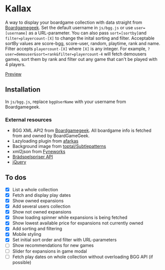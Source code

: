 # Kallax
A way to display your boardgame collection with data straight from [Boardgamegeek](https://boardgamegeek.com).
Set the default username in `js/bgg.js` or use `user=[username]` as a URL-parameter. 
You can also pass `sort=[sortby]`and `filter=playercount-[X]` to change the inital sorting and filter. Acceptable sortBy values are score-bgg, score-user, random, playtime, rank and name. Filter accepts `playercount-[X]` where `[X]` is any integer. For example, `?user=demouser&sort=rank&filter=playercount-4` will fetch demousers games, sort them by rank and filter out any game that can't be played with 4 players.

[Preview](https://kallax.carlstein.dev)

## Installation
In `js/bgg.js`, replace `bggUserName` with your username from Boardgamegeek.

### External resources
* BGG XML API2 from [Boardgamegeek](https://boardgamegeek.com/wiki/page/BGG_XML_API2). All boardgame info is fetched from and owned by BoardGameGeek.
* Lazyloading plugin from [afarkas](https://afarkas.github.io/lazysizes/)
* Background image from [toptal/Subtlepatterns](https://www.toptal.com/designers/subtlepatterns/what-the-hex-dark/)
* xml2json from [Fyneworks](http://www.fyneworks.com)
* [Brädspelspriser API](https://bradspelspriser.se/api/plugin)
* [jQuery](https://jquery.com/)

## To dos
- [x] List a whole collection
- [x] Fetch and display play dates
- [x] Show owned expansions
- [x] Add several users collection
- [x] Show not owned expansions
- [x] Show loading spinner while expansions is being fetched
- [x] Show lowest available price for expansions not currently owned
- [x] Add sorting and filtering
- [x] Mobile styling
- [x] Set initial sort order and filter with URL-parameters
- [ ] Show recommendations for new games
- [ ] Slider for expansions in game modal
- [ ] Fetch play dates on whole collection without overloading BGG API  (if possible)